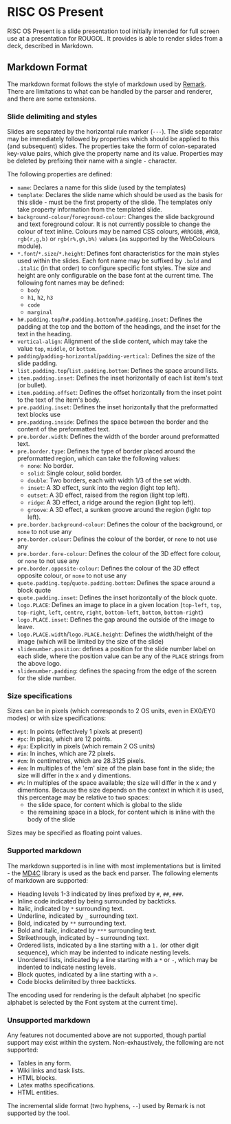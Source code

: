 # RISC OS Present

RISC OS Present is a slide presentation tool initially intended for full screen use at a presentation for ROUGOL. It provides is able to render slides from a deck, described in Markdown.

## Markdown Format

The markdown format follows the style of markdown used by [Remark](https://github.com/gnab/remark). There are limitations to what can be handled by the parser and renderer, and there are some extensions.

### Slide delimiting and styles

Slides are separated by the horizontal rule marker (`---`). The slide separator may be immediately
followed by properties which should be applied to this (and subsequent) slides. The properties take the form of colon-separated key-value pairs, which give the property name and its value. Properties may be deleted by prefixing their name with a single `-` character.

The following properties are defined:

* `name`: Declares a name for this slide (used by the templates)
* `template`: Declares the slide name which should be used as the basis for this slide - must be the first property of the slide. The templates only take property information from the templated slide.
* `background-colour`/`foreground-colour`: Changes the slide background and text foreground colour. It is not currently possible to change the colour of text inline. Colours may be named CSS colours, `#RRGGBB`, `#RGB`, `rgb(r,g,b)` or `rgb(r%,g%,b%)` values (as supported by the WebColours module).
* `*.font`/`*.size`/`*.height`: Defines font characteristics for the main styles used within the slides. Each font name may be suffixed by `.bold` and `.italic` (in that order) to configure specific font styles. The size and height are only configurable on the base font at the current time. The following font names may be defined:
    * `body`
    * `h1`, `h2`, `h3`
    * `code`
    * `marginal`
* `h#.padding.top`/`h#.padding.bottom`/`h#.padding.inset`: Defines the padding at the top and the bottom of the headings, and the inset for the text in the heading.
* `vertical-align`: Alignment of the slide content, which may take the value `top`, `middle`, or `bottom`.
* `padding`/`padding-horizontal`/`padding-vertical`: Defines the size of the slide padding.
* `list.padding.top`/`list.padding.bottom`: Defines the space around lists.
* `item.padding.inset`: Defines the inset horizontally of each list item's text (or bullet).
* `item.padding.offset`: Defines the offset horizontally from the inset point to the text of the item's body.
* `pre.padding.inset`: Defines the inset horizontally that the preformatted text blocks use
* `pre.padding.inside`: Defines the space between the border and the content of the preformatted text.
* `pre.border.width`: Defines the width of the border around preformatted text.
* `pre.border.type`: Defines the type of border placed around the preformatted region, which can take the following values:
    * `none`: No border.
    * `solid`: Single colour, solid border.
    * `double`: Two borders, each with width 1/3 of the set width.
    * `inset`: A 3D effect, sunk into the region (light top left).
    * `outset`: A 3D effect, raised from the region (light top left).
    * `ridge`: A 3D effect, a ridge around the region (light top left).
    * `groove`: A 3D effect, a sunken groove around the region (light top left).
* `pre.border.background-colour`: Defines the colour of the background, or `none` to not use any
* `pre.border.colour`: Defines the colour of the border, or `none` to not use any
* `pre.border.fore-colour`: Defines the colour of the 3D effect fore colour, or `none` to not use any
* `pre.border.opposite-colour`: Defines the colour of the 3D effect opposite colour, or `none` to not use any
* `quote.padding.top`/`quote.padding.bottom`: Defines the space around a block quote
* `quote.padding.inset`: Defines the inset horizontally of the block quote.
* `logo.PLACE`: Defines an image to place in a given location (`top-left`, `top`, `top-right`, `left`, `centre`, `right`, `bottom-left`, `bottom`, `bottom-right`)
* `logo.PLACE.inset`: Defines the gap around the outside of the image to leave.
* `logo.PLACE.width`/`logo.PLACE.height`: Defines the width/height of the image (which will be limited by the size of the slide)
* `slidenumber.position`: defines a position for the slide number label on each slide, where the position value can be any of the `PLACE` strings from the above logo.
* `slidenumber.padding`: defines the spacing from the edge of the screen for the slide number.

### Size specifications

Sizes can be in pixels (which corresponds to 2 OS units, even in EX0/EY0 modes) or with size specifications:

* `#pt`: In points (effectively 1 pixels at present)
* `#pc`: In picas, which are 12 points.
* `#px`: Explicitly in pixels (which remain 2 OS units)
* `#in`: In inches, which are 72 pixels.
* `#cm`: In centimetres, which are 28.3125 pixels.
* `#em`: In multiples of the 'em' size of the plain base font in the slide; the size will differ in the x and y dimentions.
* `#%`: In multiples of the space available; the size will differ in the x and y dimentions. Because the size depends on the context in which it is used, this percentage may be relative to two spaces:
    * the slide space, for content which is global to the slide
    * the remaining space in a block, for content which is inline with the body of the slide

Sizes may be specified as floating point values.


### Supported markdown

The markdown supported is in line with most implementations but is limited - the [MD4C](https://github.com/mity/md4c) library is used as the back end parser. The following elements of markdown are supported:

* Heading levels 1-3 indicated by lines prefixed by `#`, `##`, `###`.
* Inline code indicated by being surrounded by backticks.
* Italic, indicated by `*` surrounding text.
* Underline, indicated by `_` surrounding text.
* Bold, indicated by `**` surrounding text.
* Bold and italic, indicated by `***` surrounding text.
* Strikethrough, indicated by `~` surrounding text.
* Ordered lists, indicated by a line starting with a `1.` (or other digit sequence), which may be indented to indicate nesting levels.
* Unordered lists, indicated by a line starting with a `*` or `-`, which may be indented to indicate nesting levels.
* Block quotes, indicated by a line starting with a `>`.
* Code blocks delimited by three backticks.

The encoding used for rendering is the default alphabet (no specific alphabet is selected by the Font system at the current time).

### Unsupported markdown

Any features not documented above are not supported, though partial support may exist within the system. Non-exhaustively, the following are not supported:

* Tables in any form.
* Wiki links and task lists.
* HTML blocks.
* Latex maths specifications.
* HTML entities.

The incremental slide format (two hyphens, `--`) used by Remark is not supported by the tool.

